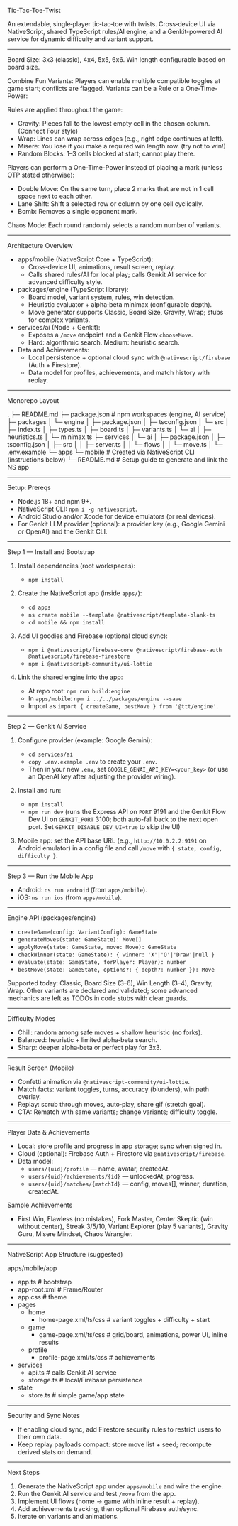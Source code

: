 Tic-Tac-Toe-Twist

An extendable, single‑player tic‑tac‑toe with twists. Cross‑device UI via NativeScript, shared TypeScript rules/AI engine, and a Genkit-powered AI service for dynamic difficulty and variant support.

---

Board Size: 3x3 (classic), 4x4, 5x5, 6x6. Win length configurable based on board size.

Combine Fun Variants: Players can enable multiple compatible toggles at game start; conflicts are flagged.
Variants can be a Rule or a One-Time-Power:

Rules are applied throughout the game:

- Gravity: Pieces fall to the lowest empty cell in the chosen column. (Connect Four style)
- Wrap: Lines can wrap across edges (e.g., right edge continues at left).
- Misere: You lose if you make a required win length row. (try not to win!)
- Random Blocks: 1–3 cells blocked at start; cannot play there.

Players can perform a One-Time-Power instead of placing a mark (unless OTP stated otherwise):

- Double Move: On the same turn, place 2 marks that are not in 1 cell space next to each other.
- Lane Shift: Shift a selected row or column by one cell cyclically.
- Bomb: Removes a single opponent mark.

Chaos Mode: Each round randomly selects a random number of variants.

---

Architecture Overview

- apps/mobile (NativeScript Core + TypeScript):
  - Cross‑device UI, animations, result screen, replay.
  - Calls shared rules/AI for local play; calls Genkit AI service for advanced difficulty style.
- packages/engine (TypeScript library):
  - Board model, variant system, rules, win detection.
  - Heuristic evaluator + alpha‑beta minimax (configurable depth).
  - Move generator supports Classic, Board Size, Gravity, Wrap; stubs for complex variants.
- services/ai (Node + Genkit):
  - Exposes a `/move` endpoint and a Genkit Flow `chooseMove`.
  - Hard: algorithmic search. Medium: heuristic search.
- Data and Achievements:
  - Local persistence + optional cloud sync with `@nativescript/firebase` (Auth + Firestore).
  - Data model for profiles, achievements, and match history with replay.

---

Monorepo Layout

.
├─ README.md
├─ package.json            # npm workspaces (engine, AI service)
├─ packages
│  └─ engine
│     ├─ package.json
│     ├─ tsconfig.json
│     └─ src
│        ├─ index.ts
│        ├─ types.ts
│        ├─ board.ts
│        ├─ variants.ts
│        └─ ai
│           ├─ heuristics.ts
│           └─ minimax.ts
├─ services
│  └─ ai
│     ├─ package.json
│     ├─ tsconfig.json
│     ├─ src
│     │  ├─ server.ts
│     │  └─ flows
│     │     └─ move.ts
│     └─ .env.example
└─ apps
   └─ mobile               # Created via NativeScript CLI (instructions below)
      └─ README.md         # Setup guide to generate and link the NS app

---

Setup: Prereqs

- Node.js 18+ and npm 9+.
- NativeScript CLI: `npm i -g nativescript`.
- Android Studio and/or Xcode for device emulators (or real devices).
- For Genkit LLM provider (optional): a provider key (e.g., Google Gemini or OpenAI) and the Genkit CLI.

---

Step 1 — Install and Bootstrap

1) Install dependencies (root workspaces):

   - `npm install`

2) Create the NativeScript app (inside `apps/`):

   - `cd apps`
   - `ns create mobile --template @nativescript/template-blank-ts`
   - `cd mobile && npm install`

3) Add UI goodies and Firebase (optional cloud sync):

   - `npm i @nativescript/firebase-core @nativescript/firebase-auth @nativescript/firebase-firestore`
   - `npm i @nativescript-community/ui-lottie`

4) Link the shared engine into the app:

   - At repo root: `npm run build:engine`
   - In `apps/mobile`: `npm i ../../packages/engine --save`
   - Import as `import { createGame, bestMove } from '@ttt/engine'`.

---

Step 2 — Genkit AI Service

1) Configure provider (example: Google Gemini):

   - `cd services/ai`
   - `copy .env.example .env` to create your `.env`.
   - Then in your new `.env`, set `GOOGLE_GENAI_API_KEY=<your_key>` (or use an OpenAI key after adjusting the provider wiring).

2) Install and run:

   - `npm install`
   - `npm run dev` (runs the Express API on `PORT` 9191 and the Genkit Flow Dev UI on `GENKIT_PORT` 3100; both auto-fall back to the next open port. Set `GENKIT_DISABLE_DEV_UI=true` to skip the UI)

3) Mobile app: set the API base URL (e.g., `http://10.0.2.2:9191` on Android emulator) in a config file and call `/move` with `{ state, config, difficulty }`.

---

Step 3 — Run the Mobile App

- Android: `ns run android` (from `apps/mobile`).
- iOS: `ns run ios` (from `apps/mobile`).

---

Engine API (packages/engine)

- `createGame(config: VariantConfig): GameState`
- `generateMoves(state: GameState): Move[]`
- `applyMove(state: GameState, move: Move): GameState`
- `checkWinner(state: GameState): { winner: 'X'|'O'|'Draw'|null }`
- `evaluate(state: GameState, forPlayer: Player): number`
- `bestMove(state: GameState, options?: { depth?: number }): Move`

Supported today: Classic, Board Size (3–6), Win Length (3–4), Gravity, Wrap. Other variants are declared and validated; some advanced mechanics are left as TODOs in code stubs with clear guards.

---

Difficulty Modes

- Chill: random among safe moves + shallow heuristic (no forks).
- Balanced: heuristic + limited alpha‑beta search.
- Sharp: deeper alpha‑beta or perfect play for 3x3.

---

Result Screen (Mobile)

- Confetti animation via `@nativescript-community/ui-lottie`.
- Match facts: variant toggles, turns, accuracy (blunders), win path overlay.
- Replay: scrub through moves, auto‑play, share gif (stretch goal).
- CTA: Rematch with same variants; change variants; difficulty toggle.

---

Player Data & Achievements

- Local: store profile and progress in app storage; sync when signed in.
- Cloud (optional): Firebase Auth + Firestore via `@nativescript/firebase`.
- Data model:
  - `users/{uid}/profile` — name, avatar, createdAt.
  - `users/{uid}/achievements/{id}` — unlockedAt, progress.
  - `users/{uid}/matches/{matchId}` — config, moves[], winner, duration, createdAt.

Sample Achievements

- First Win, Flawless (no mistakes), Fork Master, Center Skeptic (win without center), Streak 3/5/10, Variant Explorer (play 5 variants), Gravity Guru, Misere Mindset, Chaos Wrangler.

---

NativeScript App Structure (suggested)

apps/mobile/app
- app.ts                      # bootstrap
- app-root.xml                # Frame/Router
- app.css                     # theme
- pages
  - home
    - home-page.xml/ts/css    # variant toggles + difficulty + start
  - game
    - game-page.xml/ts/css    # grid/board, animations, power UI, inline results
  - profile
    - profile-page.xml/ts/css # achievements
- services
  - api.ts                    # calls Genkit AI service
  - storage.ts                # local/Firebase persistence
- state
  - store.ts                  # simple game/app state

---

Security and Sync Notes

- If enabling cloud sync, add Firestore security rules to restrict users to their own data.
- Keep replay payloads compact: store move list + seed; recompute derived stats on demand.

---

Next Steps

1) Generate the NativeScript app under `apps/mobile` and wire the engine.
2) Run the Genkit AI service and test `/move` from the app.
3) Implement UI flows (home → game with inline result + replay).
4) Add achievements tracking, then optional Firebase auth/sync.
5) Iterate on variants and animations.

